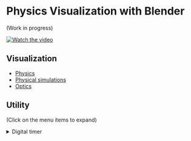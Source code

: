 # Physics Visualization with Blender

(Work in progress)

[![Watch the video](https://img.youtube.com/vi/VYyuJVpb2LU/default.jpg)](https://youtu.be/VYyuJVpb2LU)

## Visualization

- [Physics](./Physics)
- [Physical simulations](./Simulation)
- [Optics](./optics)

## Utility

(Click on the menu items to expand)

<details><summary>Digital timer</summary>

[Seven segments](Util/seven_segment.blend)

This digital timer animation, which was generated by a Python script on Blender, can be inserted into physical animations to show elapsed time from the start.

https://user-images.githubusercontent.com/11053654/207276813-fa64358f-e990-455d-bcb9-a943714190fe.mp4
  
 </details>
